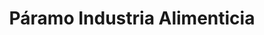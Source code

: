 ---
title: "Páramo Industria Alimenticia"
url: /caracas/paramo-industria-alimenticia/
shop: carnicero
---